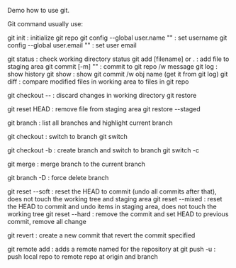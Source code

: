 Demo how to use git.

Git command usually use:

git init                              : initialize git repo
git config --global user.name ""      : set username
git config --global user.email ""     : set user email

git status                            : check working directory status
git add [filename] or .               : add file to staging area
git commit [-m] ""                    : commit to git repo /w message
git log                               : show history
git show <obj name>                   : show git commit /w obj name (get it from git log)
git diff                              : compare modified files in working area to files in git repo

git checkout -- <filename>            : discard changes in working directory
git restore <filename>

git reset HEAD <filename>             : remove file from staging area
git restore --staged <filename>

git branch                            : list all branches and highlight current branch

git checkout <branch>                 : switch to branch
git switch <branch>

git checkout -b <branch>              : create branch and switch to branch
git switch -c <branch>

git merge <branch>                    : merge branch to the current branch

git branch -D <branch>                : force delete branch

git reset --soft <commit>             : reset the HEAD to commit (undo all commits after that), does not touch the working tree and staging area
git reset --mixed <commit>            : reset the HEAD to commit and undo items in staging area, does not touch the working tree
git reset --hard <commit>             : remove the commit and set HEAD to previous commit, remove all change

git revert <commit>                   : create a new commit that revert the commit specified

git remote add <name> <url>           : adds a remote named <name> for the repository at <url>
git push -u <origin> <branch>         : push local repo to remote repo at origin and branch